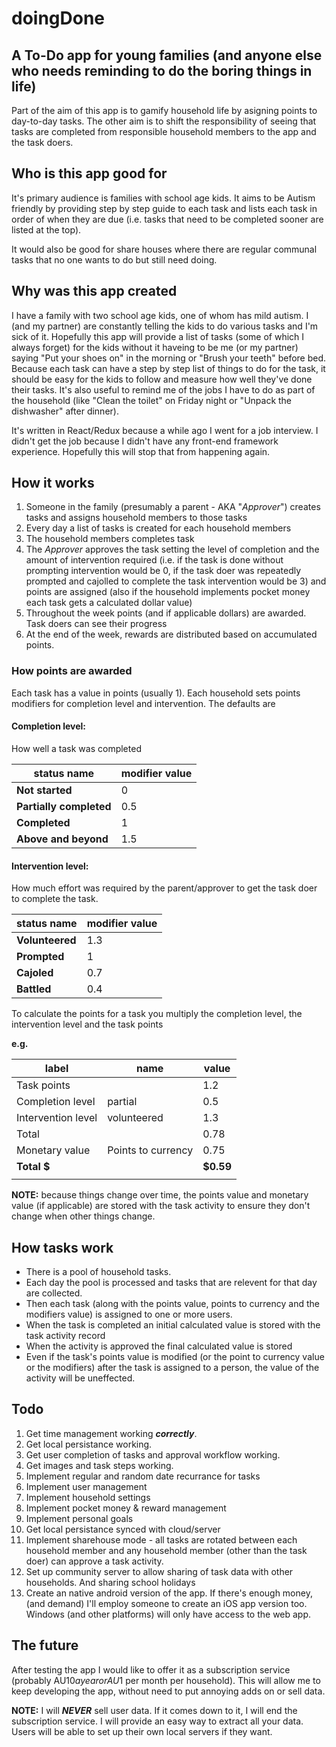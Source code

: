 # doingDone
## A To-Do app for young families (and anyone else who needs reminding to do the boring things in life)

Part of the aim of this app is to gamify household life by asigning points to day-to-day tasks. The other aim is to shift the responsibility of seeing that tasks are completed from responsible household members to the app and the task doers.

## Who is this app good for

It's primary audience is families with school age kids. It aims to be Autism friendly by providing step by step guide to each task and lists each task in order of when they are due (i.e. tasks that need to be completed sooner are listed at the top).

It would also be good for share houses where there are regular communal tasks that no one wants to do but still need doing.

## Why was this app created

I have a family with two school age kids, one of whom has mild autism. I (and my partner) are constantly telling the kids to do various tasks and I'm sick of it. Hopefully this app will provide a list of tasks (some of which I always forget) for the kids without it haveing to be me (or my partner) saying "Put your shoes on" in the morning or "Brush your teeth" before bed. Because each task can have a step by step list of things to do for the task, it should be easy for the kids to follow and measure how well they've done their tasks. It's also useful to remind me of the jobs I have to do as part of the household (like "Clean the toilet" on Friday night or "Unpack the dishwasher" after dinner).

It's written in React/Redux because a while ago I went for a job interview. I didn't get the job because I didn't have any front-end framework experience. Hopefully this will stop that from happening again.

## How it works

1. Someone in the family (presumably a parent - AKA "_Approver_") creates tasks and assigns household members to those tasks
2. Every day a list of tasks is created for each household members
3. The household members completes task
4. The _Approver_ approves the task setting the level of completion and the amount of intervention required (i.e. if the task is done without prompting intervention would be 0, if the task doer was repeatedly prompted and cajolled to complete the task intervention would be 3) and points are assigned (also if the household implements pocket money each task gets a calculated dollar value)
5. Throughout the week points (and if applicable dollars) are awarded. Task doers can see their progress
6. At the end of the week, rewards are distributed based on accumulated points.

### How points are awarded

Each task has a value in points (usually 1).
Each household sets points modifiers for completion level and intervention.
The defaults are 

#### Completion level:

How well a task was completed

| status name | modifier value |
|-------------|----------------|
|__Not started__|0|
|__Partially completed__|0.5|
|__Completed__|1|
|__Above and beyond__|1.5|

#### Intervention level:

How much effort was required by the parent/approver to get the task doer to complete the task.

| status name | modifier value |
|-------------|----------------|
|__Volunteered__|1.3|
|__Prompted__|1|
|__Cajoled__|0.7|
|__Battled__|0.4|

To calculate the points for a task you multiply the completion level, the intervention level and the task points

__e.g.__

|label  |name   |value |
|-------|-------|------|
|Task points||1.2|
|Completion level|partial|0.5|
|Intervention level|volunteered|1.3|
|Total||0.78|
|Monetary value|Points to currency|0.75|
|__Total $__||__$0.59__|
||||

__NOTE:__ because things change over time, the points value and monetary value (if applicable) are stored with the task activity to ensure they don't change when other things change.

## How tasks work

* There is a pool of household tasks.
* Each day the pool is processed and tasks that are relevent for that day are collected.
* Then each task (along with the points value, points to currency and the modifiers value) is assigned to one or more users.
* When the task is completed an initial calculated value is stored with the task activity record
* When the activity is approved the final calculated value is stored
* Even if the task's points value is modified (or the point to currency value or the modifiers) after the task is assigned to a person, the value of the activity will be uneffected.


## Todo

1. Get time management working __*correctly*__.
2. Get local persistance working.
3. Get user completion of tasks and approval workflow working.
4. Get images and task steps working.
5. Implement regular and random date recurrance for tasks
6. Implement user management
7. Implement household settings
8. Implement pocket money & reward management
9. Implement personal goals
10. Get local persistance synced with cloud/server
11. Implement sharehouse mode - all tasks are rotated between each household member and any household member (other than the task doer) can approve a task activity.
12. Set up community server to allow sharing of task data with other households. And sharing school holidays
13. Create an native android version of the app. If there's enough money, (and demand) I'll employ someone to create an iOS app version too. Windows (and other platforms) will only have access to the web app.

## The future

After testing the app I would like to offer it as a subscription service (probably AU$10 a year or AU$1 per month per household). This will allow me to keep developing the app, without need to put annoying adds on or sell data.

__NOTE:__ I will __*NEVER*__ sell user data. If it comes down to it, I will end the subscription service. I will provide an easy way to extract all your data. Users will be able to set up their own local servers if they want.